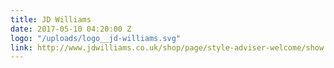 ```yaml
---
title: JD Williams
date: 2017-05-10 04:20:00 Z
logo: "/uploads/logo__jd-williams.svg"
link: http://www.jdwilliams.co.uk/shop/page/style-adviser-welcome/show.action?cm_sp=JDW-TopNav-_-SubNavigationGroup-_-Styleadvisor
---
```


